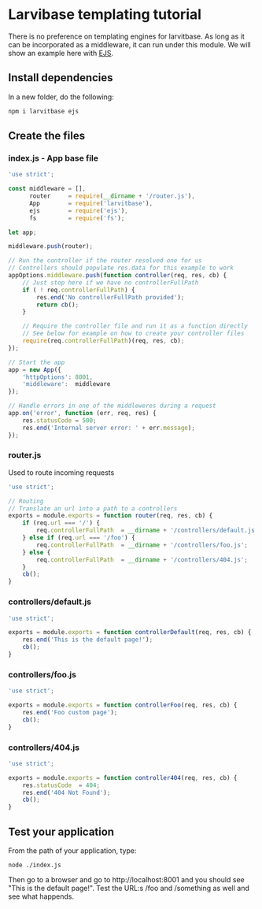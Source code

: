 # Larvibase templating tutorial

There is no preference on templating engines for larvitbase. As long as it can be incorporated as a middleware, it can run under this module. We will show an example here with [EJS](http://ejs.co/).

## Install dependencies

In a new folder, do the following:

```bash
npm i larvitbase ejs
```

## Create the files

### index.js - App base file

```javascript
'use strict';

const middleware = [],
      router     = require(__dirname + '/router.js'),
      App        = require('larvitbase'),
      ejs        = require('ejs'),
      fs         = require('fs');

let app;

middleware.push(router);

// Run the controller if the router resolved one for us
// Controllers should populate res.data for this example to work
appOptions.middleware.push(function controller(req, res, cb) {
	// Just stop here if we have no controllerFullPath
	if ( ! req.controllerFullPath) {
		res.end('No controllerFullPath provided');
		return cb();
	}

	// Require the controller file and run it as a function directly
	// See below for example on how to create your controller files
	require(req.controllerFullPath)(req, res, cb);
});

// Start the app
app = new App({
	'httpOptions': 8001,
	'middleware':  middleware
});

// Handle errors in one of the middleweres during a request
app.on('error', function (err, req, res) {
	res.statusCode = 500;
	res.end('Internal server error: ' + err.message);
});
```

### router.js

Used to route incoming requests

```javascript
'use strict';

// Routing
// Translate an url into a path to a controllers
exports = module.exports = function router(req, res, cb) {
	if (req.url === '/') {
		req.controllerFullPath	= __dirname + '/controllers/default.js';
	} else if (req.url === '/foo') {
		req.controllerFullPath	= __dirname + '/controllers/foo.js';
	} else {
		req.controllerFullPath	= __dirname + '/controllers/404.js';
	}
	cb();
}
```

### controllers/default.js

```javascript
'use strict';

exports = module.exports = function controllerDefault(req, res, cb) {
	res.end('This is the default page!');
	cb();
}
```

### controllers/foo.js

```javascript
'use strict';

exports = module.exports = function controllerFoo(req, res, cb) {
	res.end('Foo custom page');
	cb();
}
```

### controllers/404.js

```javascript
'use strict';

exports = module.exports = function controller404(req, res, cb) {
	res.statusCode	= 404;
	res.end('404 Not Found');
	cb();
}
```

## Test your application

From the path of your application, type:

    node ./index.js

Then go to a browser and go to http://localhost:8001 and you should see "This is the default page!". Test the URL:s /foo and /something as well and see what happends.
